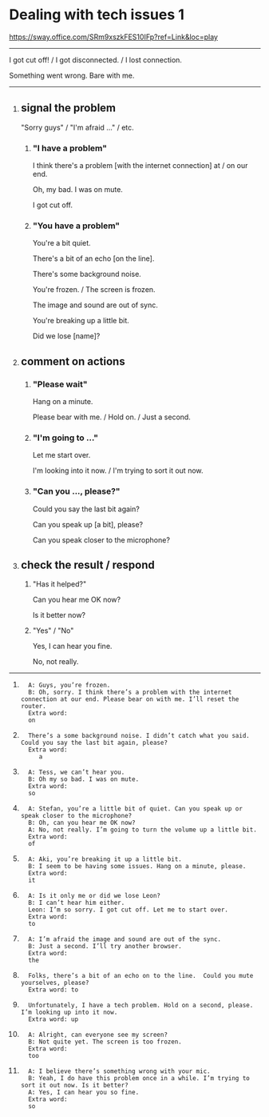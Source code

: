 # Dealing with tech issues 1

https://sway.office.com/SRm9xszkFES10IFp?ref=Link&loc=play

***
I got cut off! / I got disconnected. / I lost connection.

Something went wrong. Bare with me.
***

1. ## signal the problem

   "Sorry guys" / "I'm afraid ..." / etc.

   1. ### "I have a problem"

      I think there's a problem [with the internet connection] at / on our end.

      Oh, my bad. I was on mute.

      I got cut off.

   2. ### "You have a problem"

      You're a bit quiet.

      There's a bit of an echo [on the line]. 

      There's some background noise.

      You're frozen. / The screen is frozen.

      The image and sound are out of sync.

      You're breaking up a little bit.

      Did we lose [name]?

2. ## comment on actions

   1. ### "Please wait"

      Hang on a minute.

      Please bear with me. / Hold on. / Just a second.

   2. ### "I'm going to ..."

      Let me start over.

      I'm looking into it now. / I'm trying to sort it out now.

   3. ### "Can you ..., please?"

      Could you say the last bit again?

      Can you speak up [a bit], please?

      Can you speak closer to the microphone?

3. ## check the result / respond

   1. "Has it helped?"

      Can you hear me OK now?

      Is it better now?

   2. "Yes" / "No"

      Yes, I can hear you fine.

      No, not really.

***

1. 
         A: Guys, you’re frozen.
         B: Oh, sorry. I think there’s a problem with the internet connection at our end. Please bear on with me. I’ll reset the router.
         Extra word: 
         on


2. 
         There’s a some background noise. I didn’t catch what you said. Could you say the last bit again, please?
         Extra word: 
            a


3. 
         A: Tess, we can’t hear you.
         B: Oh my so bad. I was on mute.
         Extra word: 
         so


4. 
         A: Stefan, you’re a little bit of quiet. Can you speak up or speak closer to the microphone?
         B: Oh, can you hear me OK now?
         A: No, not really. I’m going to turn the volume up a little bit.
         Extra word: 
         of


5. 
         A: Aki, you’re breaking it up a little bit.
         B: I seem to be having some issues. Hang on a minute, please.
         Extra word: 
         it


6. 
         A: Is it only me or did we lose Leon?
         B: I can’t hear him either.
         Leon: I’m so sorry. I got cut off. Let me to start over.
         Extra word: 
         to


7. 
         A: I’m afraid the image and sound are out of the sync.
         B: Just a second. I’ll try another browser.
         Extra word: 
         the


8. 
         Folks, there’s a bit of an echo on to the line.  Could you mute yourselves, please?
         Extra word: to


1. 
         Unfortunately, I have a tech problem. Hold on a second, please. I’m looking up into it now.
         Extra word: up


2.  
         A: Alright, can everyone see my screen?
         B: Not quite yet. The screen is too frozen.
         Extra word: 
         too


3.  
         A: I believe there’s something wrong with your mic.
         B: Yeah, I do have this problem once in a while. I’m trying to sort it out now. Is it better?
         A: Yes, I can hear you so fine.
         Extra word: 
         so
